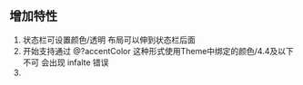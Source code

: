 
## 增加特性
1. 状态栏可设置颜色/透明  布局可以伸到状态栏后面
2. 开始支持通过 @?accentColor 这种形式使用Theme中绑定的颜色/4.4及以下不可  会出现 infalte 错误
3. 

